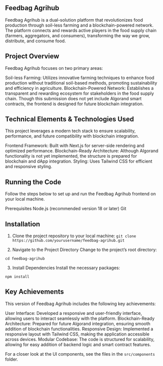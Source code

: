 ## **Feedbag Agrihub**

Feedbag Agrihub is a dual-solution platform that revolutionizes food production through soil-less farming and a blockchain-powered network. The platform connects and rewards active players in the food supply chain (farmers, aggregators, and consumers), transforming the way we grow, distribute, and consume food.


## **Project Overview**
Feedbag Agrihub focuses on two primary areas:

Soil-less Farming: Utilizes innovative farming techniques to enhance food production without traditional soil-based methods, promoting sustainability and efficiency in agriculture.
Blockchain-Powered Network: Establishes a transparent and rewarding ecosystem for stakeholders in the food supply chain. Though this submission does not yet include Algorand smart contracts, the frontend is designed for future blockchain integration.

## **Technical Elements & Technologies Used**
This project leverages a modern tech stack to ensure scalability, performance, and future compatibility with blockchain integration.

Frontend Framework: Built with Next.js for server-side rendering and optimized performance.
Blockchain-Ready Architecture: Although Algorand functionality is not yet implemented, the structure is prepared for blockchain and dApp integration.
Styling: Uses Tailwind CSS for efficient and responsive styling.

## **Running the Code**
Follow the steps below to set up and run the Feedbag Agrihub frontend on your local machine.

Prerequisites
Node.js (recommended version 18 or later)
Git


## **Installation**

1. Clone the project repository to your local machine:
`git clone https://github.com/yourusername/feedbag-agrihub.git`


2. Navigate to the Project Directory
Change to the project’s root directory:

`cd feedbag-agrihub`


3. Install Dependencies
Install the necessary packages:

`npm install`



## **Key Achievements**
This version of Feedbag Agrihub includes the following key achievements:

User Interface: Developed a responsive and user-friendly interface, allowing users to interact seamlessly with the platform.
Blockchain-Ready Architecture: Prepared for future Algorand integration, ensuring smooth addition of blockchain functionalities.
Responsive Design: Implemented a responsive layout with Tailwind CSS, making the application accessible across devices.
Modular Codebase: The code is structured for scalability, allowing for easy addition of backend logic and smart contract features.


For a closer look at the UI components, see the files in the `src/components` folder.
